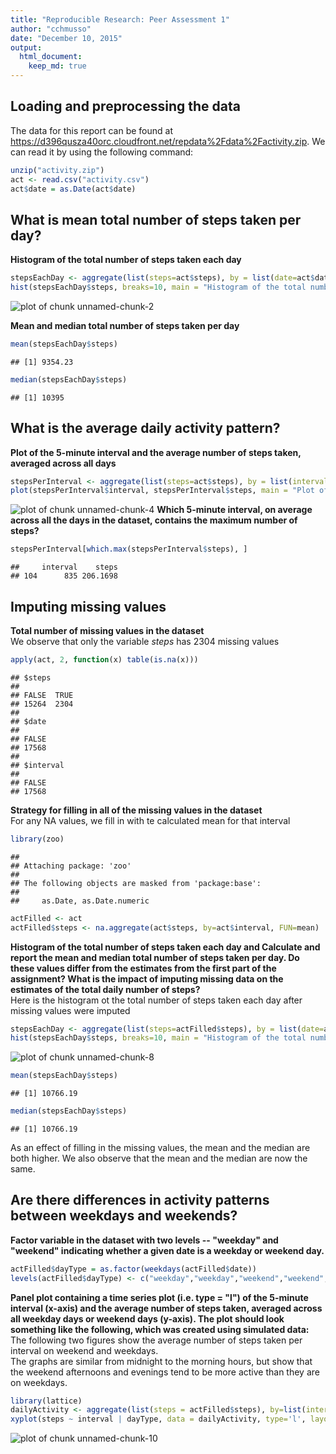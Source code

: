```yaml
---
title: "Reproducible Research: Peer Assessment 1"
author: "cchmusso"
date: "December 10, 2015"
output: 
  html_document:
    keep_md: true
---
```


## Loading and preprocessing the data

The data for this report can be found at https://d396qusza40orc.cloudfront.net/repdata%2Fdata%2Factivity.zip.
We can read it by using the following command:  


```r
unzip("activity.zip")
act <- read.csv("activity.csv")
act$date = as.Date(act$date)
```



## What is mean total number of steps taken per day?

**Histogram of the total number of steps taken each day**

```r
stepsEachDay <- aggregate(list(steps=act$steps), by = list(date=act$date), FUN = sum, na.rm = TRUE)
hist(stepsEachDay$steps, breaks=10, main = "Histogram of the total number of steps taken each day",xlab="steps/day", col="dodgerblue")
```

![plot of chunk unnamed-chunk-2](figure/unnamed-chunk-2-1.png) 

**Mean and median total number of steps taken per day**

```r
mean(stepsEachDay$steps)
```

```
## [1] 9354.23
```

```r
median(stepsEachDay$steps)
```

```
## [1] 10395
```

## What is the average daily activity pattern?

**Plot of the 5-minute interval and the average number of steps taken, averaged across all days**

```r
stepsPerInterval <- aggregate(list(steps=act$steps), by = list(interval=act$interval), FUN = mean, na.rm = TRUE)
plot(stepsPerInterval$interval, stepsPerInterval$steps, main = "Plot of the 5-minute interval and \n the average number of steps taken, averaged across all days",xlab="interval", ylab='steps/interval', col="dodgerblue", type='l', lwd=2)
```

![plot of chunk unnamed-chunk-4](figure/unnamed-chunk-4-1.png) 
**Which 5-minute interval, on average across all the days in the dataset, contains the maximum number of steps?**

```r
stepsPerInterval[which.max(stepsPerInterval$steps), ]
```

```
##     interval    steps
## 104      835 206.1698
```


## Imputing missing values

**Total number of missing values in the dataset**  
We observe that only the variable *steps* has 2304 missing values

```r
apply(act, 2, function(x) table(is.na(x)))
```

```
## $steps
## 
## FALSE  TRUE 
## 15264  2304 
## 
## $date
## 
## FALSE 
## 17568 
## 
## $interval
## 
## FALSE 
## 17568
```
**Strategy for filling in all of the missing values in the dataset**  
For any NA values, we fill in with te calculated mean for that interval

```r
library(zoo)
```

```
## 
## Attaching package: 'zoo'
## 
## The following objects are masked from 'package:base':
## 
##     as.Date, as.Date.numeric
```

```r
actFilled <- act
actFilled$steps <- na.aggregate(act$steps, by=act$interval, FUN=mean)
```

**Histogram of the total number of steps taken each day and Calculate and report the mean and median total number of steps taken per day. Do these values differ from the estimates from the first part of the assignment? What is the impact of imputing missing data on the estimates of the total daily number of steps?**  
Here is the histogram ot the total number of steps taken each day after missing values were imputed

```r
stepsEachDay <- aggregate(list(steps=actFilled$steps), by = list(date=actFilled$date), FUN = sum, na.rm = TRUE)
hist(stepsEachDay$steps, breaks=10, main = "Histogram of the total number of steps taken each day",xlab="steps/day", col="dodgerblue")
```

![plot of chunk unnamed-chunk-8](figure/unnamed-chunk-8-1.png) 

```r
mean(stepsEachDay$steps)
```

```
## [1] 10766.19
```

```r
median(stepsEachDay$steps)
```

```
## [1] 10766.19
```
As an effect of filling in the missing values, the mean and the median are both higher. We also observe that the mean and the median are now the same.

## Are there differences in activity patterns between weekdays and weekends?

**Factor variable in the dataset with two levels -- "weekday" and "weekend" indicating whether a given date is a weekday or weekend day.**  

```r
actFilled$dayType = as.factor(weekdays(actFilled$date))
levels(actFilled$dayType) <- c("weekday","weekday","weekend","weekend","weekday","weekday","weekday")
```

**Panel plot containing a time series plot (i.e. type = "l") of the 5-minute interval (x-axis) and the average number of steps taken, averaged across all weekday days or weekend days (y-axis). The plot should look something like the following, which was created using simulated data:**  
The following two figures show the average number of steps taken per interval on weekend and weekdays.  
The graphs are similar from midnight to the morning hours, but show that the weekend afternoons and evenings tend to be more active than they are on weekdays.

```r
library(lattice)
dailyActivity <- aggregate(list(steps = actFilled$steps), by=list(interval = actFilled$interval, dayType = actFilled$dayType), FUN=mean, na.rm=TRUE)
xyplot(steps ~ interval | dayType, data = dailyActivity, type='l', layout = c(1,2), xlab="Interval", ylab="Number of steps")
```

![plot of chunk unnamed-chunk-10](figure/unnamed-chunk-10-1.png) 




